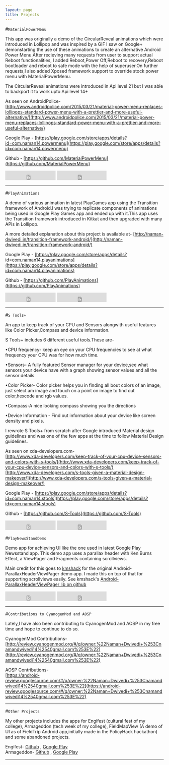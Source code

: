 ```yaml
---
layout: page
title: Projects
---
```


#`MaterialPowerMenu`

This app was originally a demo of the CircularReveal animations which were introduced in Lollipop and was inspired by a GIF I saw on Google+ demonstarting the use of these animations to create an alternative Android Power Menu.After recieving many requests from user to support actual Reboot functionalities, I added Reboot,Power Off,Reboot to recovery,Reboot bootloader and reboot to safe mode with the help of superuser.On further requests,I also added Xposed framework support to override stock power menu with MaterialPowerMenu.

The CircularReveal animations were introduced in Api level 21 but I was able to backport it to work upto Api level 14+

As seen on AndroidPolice-
[http://www.androidpolice.com/2015/03/21/material-power-menu-replaces-lollipops-standard-power-menu-with-a-prettier-and-more-useful-alternative/](http://www.androidpolice.com/2015/03/21/material-power-menu-replaces-lollipops-standard-power-menu-with-a-prettier-and-more-useful-alternative/)

Google Play - [https://play.google.com/store/apps/details?id=com.naman14.powermenu](https://play.google.com/store/apps/details?id=com.naman14.powermenu)

Github - [https://github.com/MaterialPowerMenu](https://github.com/MaterialPowerMenu)

 
<iframe src="https://ghbtns.com/github-btn.html?user=naman14&repo=MaterialPowerMenu&type=star&count=true&size=large" frameborder="0" scrolling="0" width="160px" height="30px"></iframe>

<iframe src="https://ghbtns.com/github-btn.html?user=naman14&repo=MaterialPowerMenu&type=fork&count=true&size=large" frameborder="0" scrolling="0" width="158px" height="30px"></iframe>


-----

#`PlayAnimations`

A demo of various animation in latest PlayGames app using the Transition framework of Android.I was trying to replicate components of animations being used in Google Play Games app and ended up with it.This app uses the Transition framework introduced in Kitkat and then upgraded with many APIs in Lollipop.

A more detailed explanation about this project is available at-
[http://naman-dwivedi.in/transition-framework-android/](http://naman-dwivedi.in/transition-framework-android/)

Google Play - [https://play.google.com/store/apps/details?id=com.naman14.playanimations](https://play.google.com/store/apps/details?id=com.naman14.playanimations)

Github - [https://github.com/PlayAnimations](https://github.com/PlayAnimations)     
 
<iframe src="https://ghbtns.com/github-btn.html?user=naman14&repo=PlayAnimations&type=star&count=true&size=large" frameborder="0" scrolling="0" width="160px" height="30px"></iframe>

<iframe src="https://ghbtns.com/github-btn.html?user=naman14&repo=PlayAnimations&type=fork&count=true&size=large" frameborder="0" scrolling="0" width="158px" height="30px"></iframe>

------

#`S Tools+`

An app to keep track of your CPU and Sensors alongwith useful features like Color Picker,Compass and device information.

S Tools+ includes 6 different useful tools.These are-

•CPU frequency- keep an eye on your CPU frequencies to see at what frequency your CPU was for how much time.

•Sensors- A fully featured Sensor manager for your device,see what sensors your device have with a graph showing sensor values and all the sensor details.

•Color Picker- Color picker helps you in finding all bout colors of an image, just select am image and touch on a point on image to find out color,hexcode and rgb values.

•Compass-A nice looking compass showing you the directions

•Device Information - Find out information about your device like screen density and pixels. 

I rewrote S Tools+ from scratch after Google introduced Material design guidelines and was one of the few apps at the time to follow Material Design guidelines.

As seen on xda-developers.com-     
[http://www.xda-developers.com/keep-track-of-your-cpu-device-sensors-and-colors-with-s-tools/](http://www.xda-developers.com/keep-track-of-your-cpu-device-sensors-and-colors-with-s-tools/)   
[http://www.xda-developers.com/s-tools-given-a-material-design-makeover/](http://www.xda-developers.com/s-tools-given-a-material-design-makeover/)

Google Play - [https://play.google.com/store/apps/details?id=com.naman14.stools](https://play.google.com/store/apps/details?id=com.naman14.stools)

Github - [https://github.com/S-Tools](https://github.com/S-Tools)  
 
<iframe src="https://ghbtns.com/github-btn.html?user=naman14&repo=S-Tools&type=star&count=true&size=large" frameborder="0" scrolling="0" width="160px" height="30px"></iframe>

<iframe src="https://ghbtns.com/github-btn.html?user=naman14&repo=S-Tools&type=fork&count=true&size=large" frameborder="0" scrolling="0" width="158px" height="30px"></iframe>


#`PlayNewsStandDemo`

Demo app for achieving UI like the one used in latest Google Play Newsstand app.
This demo app uses a parallax header with Ken Burns Effect, a ViewPager and Fragments containing scrollviews.

Main credit for this goes to [kmshack](http://www.kmshack.kr) for the original Android-ParallaxHeaderViewPager demo app. I made this on top of that for supporting scrollviews easily.
See kmshack's [Android-ParallaxHeaderViewPager lib on github](https://github.com/kmshack/Android-ParallaxHeaderViewPager)
 
<iframe src="https://ghbtns.com/github-btn.html?user=naman14&repo=PlayNewsStandDemo&type=star&count=true&size=large" frameborder="0" scrolling="0" width="160px" height="30px"></iframe>

<iframe src="https://ghbtns.com/github-btn.html?user=naman14&repo=PlayNewsStandDemo&type=fork&count=true&size=large" frameborder="0" scrolling="0" width="158px" height="30px"></iframe>

-----

#`Contributions to CyanogenMod and AOSP`

Lately,I have also been contributing to CyanogenMod and AOSP in my free time and hope to continue to do so.

CyanogenMod Contributions-    
[http://review.cyanogenmod.org/#/q/owner:%22Naman+Dwivedi+%253Cnamandwivedi14%2540gmail.com%253E%22](http://review.cyanogenmod.org/#/q/owner:%22Naman+Dwivedi+%253Cnamandwivedi14%2540gmail.com%253E%22)

AOSP Contributions-   
[https://android-review.googlesource.com/#/q/owner:%22Naman+Dwivedi+%253Cnamandwivedi14%2540gmail.com%253E%22](https://android-review.googlesource.com/#/q/owner:%22Naman+Dwivedi+%253Cnamandwivedi14%2540gmail.com%253E%22)


------


#`Other Projects`

My other projects includes the apps for Engifest (cultural fest of my college), Armageddon (tech week of my college), FieldMapView (A demo of UI as of FieldTrip Android app,initially made in the PolicyHack hackathon) and some abandoned projects.

Engifest-  [Github](https://github.com/OSILab/engifest-android) ,  [Google Play](https://play.google.com/store/apps/details?id=com.dtu.engifest&hl=en)       
Armageddon-   [Github](https://github.com/naman14/Armageddon-2014) , [Google Play](https://play.google.com/store/apps/details?id=com.naman14.armagaddon&hl=en)  



-------



